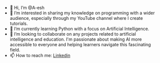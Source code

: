 - 👋 Hi, I’m @A-esh
- 👀 I’m interested in sharing my knowledge on programming with a wider audience, especially through my YouTube channel where I create tutorials.
- 🌱 I’m currently learning Python with a focus on Artificial Intelligence.
- 💞️ I’m looking to collaborate on any projects related to artificial intelligence and education. I'm passionate about making AI more accessible to everyone and helping learners navigate this fascinating field.
- 📫 How to reach me: [Linkedin](www.linkedin.com/in/a-esh)

<!---
A-esh/A-esh is a ✨ special ✨ repository because its `README.md` (this file) appears on your GitHub profile.
You can click the Preview link to take a look at your changes.
--->
